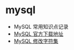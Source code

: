 # mysql
- MySQL 常用知识点记录
- [MySQL 官方下载地址](https://downloads.mysql.com/archives/community/)
- [MySQL 修改字符集 ](https://yq.aliyun.com/articles/648634)
